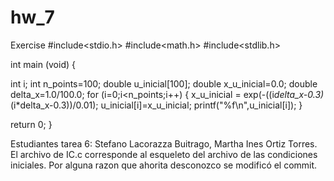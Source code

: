 hw_7
====

Exercise 
#include<stdio.h>
#include<math.h>
#include<stdlib.h>

int main (void)
{

int i;
int n_points=100;
double u_inicial[100];
double x_u_inicial=0.0;
double delta_x=1.0/100.0;
for (i=0;i<n_points;i++)
	{
	x_u_inicial = exp(-((i*delta_x-0.3)*(i*delta_x-0.3))/0.01);
	u_inicial[i]=x_u_inicial;
	printf("%f\n",u_inicial[i]);
	}

return 0;
}

Estudiantes tarea 6: Stefano Lacorazza Buitrago, Martha Ines Ortiz Torres.
El archivo de IC.c corresponde al esqueleto del archivo de las condiciones iniciales. Por alguna razon que ahorita desconozco se modificó el commit.
